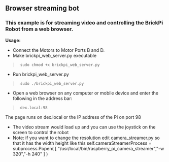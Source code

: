 ## Browser streaming bot
### This example is for streaming video and controlling the BrickPi Robot from a web browser.


**Usage:**
- Connect the Motors to Motor Ports B and D.
- Make brickpi_web_server.py executable

 >      sudo chmod +x brickpi_web_server.py

- Run brickpi_web_server.py

 >      sudo ./brickpi_web_server.py

- Open a web browser on any computer or mobile device and enter the following in the address bar:

 >      dex.local:98
 The page runs on dex.local or the IP address of the Pi on port 98
 
- The video stream would load up and you can use the joystick on the screen to control the robot
- Note: if you want to change the resolution edit camera_streamer.py so that it has the width height like this self.cameraStreamerProcess = subprocess.Popen( [ "/usr/local/bin/raspberry_pi_camera_streamer","-w 320","-h 240" ] )
